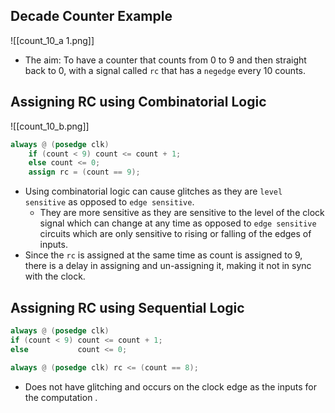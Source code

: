 ## Decade Counter Example 
![[count_10_a 1.png]]
* The aim: To have a counter that counts from 0 to 9 and then straight back to 0, with a signal called `rc` that has a `negedge` every 10 counts.

## Assigning RC using Combinatorial Logic
![[count_10_b.png]]
```verilog
always @ (posedge clk)
	if (count < 9) count <= count + 1;
	else count <= 0;
	assign rc = (count == 9);
```
* Using combinatorial logic can cause glitches as they are `level sensitive` as opposed to `edge sensitive`. 
	* They are more sensitive as they are sensitive to the level of the clock signal which can change at any time as opposed to `edge sensitive` circuits which are only sensitive to rising or falling of the edges of inputs.
* Since the `rc` is assigned at the same time as count is assigned to 9, there is a delay in assigning and un-assigning it, making it not in sync with the clock.

## Assigning RC using Sequential Logic
```verilog
always @ (posedge clk)  
if (count < 9) count <= count + 1;  
else           count <= 0;  
   
always @ (posedge clk) rc <= (count == 8);
```
* Does not have glitching and occurs on the clock edge as the inputs for the computation .